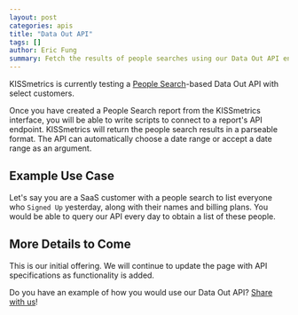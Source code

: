 ```yaml
---
layout: post
categories: apis
title: "Data Out API"
tags: []
author: Eric Fung
summary: Fetch the results of people searches using our Data Out API endpoint.
---
```

KISSmetrics is currently testing a [People Search][people-search]-based Data Out API with select customers.

Once you have created a People Search report from the KISSmetrics interface, you will be able to write scripts to connect to a report's API endpoint. KISSmetrics will return the people search results in a parseable format. The API can automatically choose a date range or accept a date range as an argument.

## Example Use Case

Let's say you are a SaaS customer with a people search to list everyone who `Signed Up` yesterday, along with their names and billing plans. You would be able to query our API every day to obtain a list of these people.

## More Details to Come

This is our initial offering. We will continue to update the page with API specifications as functionality is added.

Do you have an example of how you would use our Data Out API? [Share with us][feedback]!


[people-search]: /tools/people-search
[feedback]: mailto:feedback@kissmetrics.com